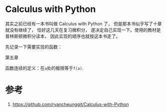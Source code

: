 # Calculus with Python

<!--
ID: 188460fa-6438-415e-a832-dec0eaf6efc9
Status: draft
Date: 2017-11-14T06:09:00
Modified: 2020-05-16T11:53:37
wp_id: 341
-->

其实之前已经有一本书叫做 Calculus with Python 了， 但是那本书似乎写了十章就没有继续了，
恰好这几天在复习微积分， 遂决定自己实现一下。使用的教材是普林斯顿微积分读本，
因此实现的顺序也就按这本书走了。

先记录一下需要实现的函数：

第五章

函数连续的定义：在`a`处的极限等于`f(a)`.


# 参考

1. https://github.com/ryancheunggit/Calculus-with-Python
